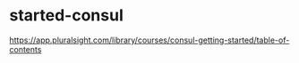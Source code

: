 # started-consul
https://app.pluralsight.com/library/courses/consul-getting-started/table-of-contents
